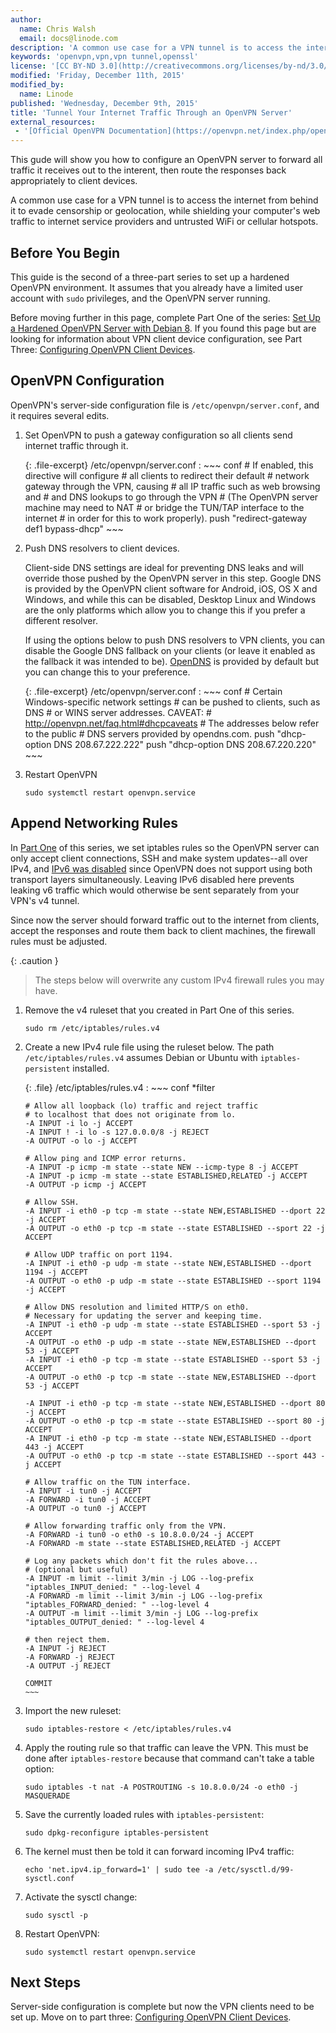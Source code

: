 ```yaml
---
author:
  name: Chris Walsh
  email: docs@linode.com
description: 'A common use case for a VPN tunnel is to access the internet from behind it to evade censorship or geolocation and protect your connection from untrusted internet service providers, WiFi hotspots, and sites and services you connect to.'
keywords: 'openvpn,vpn,vpn tunnel,openssl'
license: '[CC BY-ND 3.0](http://creativecommons.org/licenses/by-nd/3.0/us/)'
modified: 'Friday, December 11th, 2015'
modified_by:
  name: Linode
published: 'Wednesday, December 9th, 2015'
title: 'Tunnel Your Internet Traffic Through an OpenVPN Server'
external_resources:
 - '[Official OpenVPN Documentation](https://openvpn.net/index.php/open-source/documentation/howto.html)'
---
```


This gude will show you how to configure an OpenVPN server to forward all traffic it receives out to the interent, then route the responses back appropriately to client devices.

A common use case for a VPN tunnel is to access the internet from behind it to evade censorship or geolocation, while shielding your computer's web traffic to internet service providers and untrusted WiFi or cellular hotspots.

## Before You Begin

This guide is the second of a three-part series to set up a hardened OpenVPN environment. It assumes that you already have a limited user account with `sudo` privileges, and the OpenVPN server running.

Before moving further in this page, complete Part One of the series: [Set Up a Hardened OpenVPN Server with Debian 8](/docs/networking/vpn/set-up-a-hardened-openvpn-server). If you found this page but are looking for information about VPN client device configuration, see Part Three: [Configuring OpenVPN Client Devices](/docs/networking/vpn/configuring-openvpn-client-devices).

## OpenVPN Configuration

OpenVPN's server-side configuration file is `/etc/openvpn/server.conf`, and it requires several edits.

1.  Set OpenVPN to push a gateway configuration so all clients send internet traffic through it.

    {: .file-excerpt}
    /etc/openvpn/server.conf
    :   ~~~ conf
        # If enabled, this directive will configure
        # all clients to redirect their default
        # network gateway through the VPN, causing
        # all IP traffic such as web browsing and
        # and DNS lookups to go through the VPN
        # (The OpenVPN server machine may need to NAT
        # or bridge the TUN/TAP interface to the internet
        # in order for this to work properly).
        push "redirect-gateway def1 bypass-dhcp"
        ~~~

2.  Push DNS resolvers to client devices.

    Client-side DNS settings are ideal for preventing DNS leaks and will override those pushed by the OpenVPN server in this step. Google DNS is provided by the OpenVPN client software for Android, iOS, OS X and Windows, and while this can be disabled, Desktop Linux and Windows are the only platforms which allow you to change this if you prefer a different resolver. 

    If using the options below to push DNS resolvers to VPN clients, you can disable the Google DNS fallback on your clients (or leave it enabled as the fallback it was intended to be). [OpenDNS](https://www.opendns.com/) is provided by default but you can change this to your preference.

    {: .file-excerpt}
    /etc/openvpn/server.conf
    :   ~~~ conf
        # Certain Windows-specific network settings
        # can be pushed to clients, such as DNS
        # or WINS server addresses.  CAVEAT:
        # http://openvpn.net/faq.html#dhcpcaveats
        # The addresses below refer to the public
        # DNS servers provided by opendns.com.
        push "dhcp-option DNS 208.67.222.222"
        push "dhcp-option DNS 208.67.220.220"
        ~~~

3.  Restart OpenVPN

        sudo systemctl restart openvpn.service

## Append Networking Rules

In [Part One](/docs/networking/vpn/set-up-a-hardened-openvpn-server) of this series, we set iptables rules so the OpenVPN server can only accept client connections, SSH and make system updates--all over IPv4, and [IPv6 was disabled](/docs/networking/vpn/set-up-a-hardened-openvpn-server#disable-ipv6) since OpenVPN does not support using both transport layers simultaneously. Leaving IPv6 disabled here prevents leaking v6 traffic which would otherwise be sent separately from your VPN's v4 tunnel.

Since now the server should forward traffic out to the internet from clients, accept the responses and route them back to client machines, the firewall rules must be adjusted.

{: .caution }
>
>The steps below will overwrite any custom IPv4 firewall rules you may have.

1.  Remove the v4 ruleset that you created in Part One of this series.

        sudo rm /etc/iptables/rules.v4

2.  Create a new IPv4 rule file using the ruleset below. The path `/etc/iptables/rules.v4` assumes Debian or Ubuntu with `iptables-persistent` installed.

    {: .file}
    /etc/iptables/rules.v4
    :   ~~~ conf
        *filter

        # Allow all loopback (lo) traffic and reject traffic
        # to localhost that does not originate from lo.
        -A INPUT -i lo -j ACCEPT
        -A INPUT ! -i lo -s 127.0.0.0/8 -j REJECT
        -A OUTPUT -o lo -j ACCEPT

        # Allow ping and ICMP error returns.
        -A INPUT -p icmp -m state --state NEW --icmp-type 8 -j ACCEPT
        -A INPUT -p icmp -m state --state ESTABLISHED,RELATED -j ACCEPT
        -A OUTPUT -p icmp -j ACCEPT

        # Allow SSH.
        -A INPUT -i eth0 -p tcp -m state --state NEW,ESTABLISHED --dport 22 -j ACCEPT
        -A OUTPUT -o eth0 -p tcp -m state --state ESTABLISHED --sport 22 -j ACCEPT

        # Allow UDP traffic on port 1194.
        -A INPUT -i eth0 -p udp -m state --state NEW,ESTABLISHED --dport 1194 -j ACCEPT
        -A OUTPUT -o eth0 -p udp -m state --state ESTABLISHED --sport 1194 -j ACCEPT

        # Allow DNS resolution and limited HTTP/S on eth0.
        # Necessary for updating the server and keeping time.
        -A INPUT -i eth0 -p udp -m state --state ESTABLISHED --sport 53 -j ACCEPT
        -A OUTPUT -o eth0 -p udp -m state --state NEW,ESTABLISHED --dport 53 -j ACCEPT
        -A INPUT -i eth0 -p tcp -m state --state ESTABLISHED --sport 53 -j ACCEPT
        -A OUTPUT -o eth0 -p tcp -m state --state NEW,ESTABLISHED --dport 53 -j ACCEPT

        -A INPUT -i eth0 -p tcp -m state --state NEW,ESTABLISHED --dport 80 -j ACCEPT
        -A OUTPUT -o eth0 -p tcp -m state --state ESTABLISHED --sport 80 -j ACCEPT
        -A INPUT -i eth0 -p tcp -m state --state NEW,ESTABLISHED --dport 443 -j ACCEPT
        -A OUTPUT -o eth0 -p tcp -m state --state ESTABLISHED --sport 443 -j ACCEPT

        # Allow traffic on the TUN interface.
        -A INPUT -i tun0 -j ACCEPT
        -A FORWARD -i tun0 -j ACCEPT
        -A OUTPUT -o tun0 -j ACCEPT

        # Allow forwarding traffic only from the VPN.
        -A FORWARD -i tun0 -o eth0 -s 10.8.0.0/24 -j ACCEPT
        -A FORWARD -m state --state ESTABLISHED,RELATED -j ACCEPT

        # Log any packets which don't fit the rules above...
        # (optional but useful)
        -A INPUT -m limit --limit 3/min -j LOG --log-prefix "iptables_INPUT_denied: " --log-level 4
        -A FORWARD -m limit --limit 3/min -j LOG --log-prefix "iptables_FORWARD_denied: " --log-level 4
        -A OUTPUT -m limit --limit 3/min -j LOG --log-prefix "iptables_OUTPUT_denied: " --log-level 4

        # then reject them.
        -A INPUT -j REJECT
        -A FORWARD -j REJECT
        -A OUTPUT -j REJECT

        COMMIT
        ~~~

3.  Import the new ruleset:

        sudo iptables-restore < /etc/iptables/rules.v4

4.  Apply the routing rule so that traffic can leave the VPN. This must be done after `iptables-restore` because that command can't take a table option:

        sudo iptables -t nat -A POSTROUTING -s 10.8.0.0/24 -o eth0 -j MASQUERADE

5.  Save the currently loaded rules with `iptables-persistent`:

        sudo dpkg-reconfigure iptables-persistent

6.  The kernel must then be told it can forward incoming IPv4 traffic:

        echo 'net.ipv4.ip_forward=1' | sudo tee -a /etc/sysctl.d/99-sysctl.conf

7.  Activate the sysctl change:

        sudo sysctl -p

8.  Restart OpenVPN:

        sudo systemctl restart openvpn.service

## Next Steps

Server-side configuration is complete but now the VPN clients need to be set up. Move on to part three: [Configuring OpenVPN Client Devices](/docs/networking/vpn/configuring-openvpn-client-devices).
